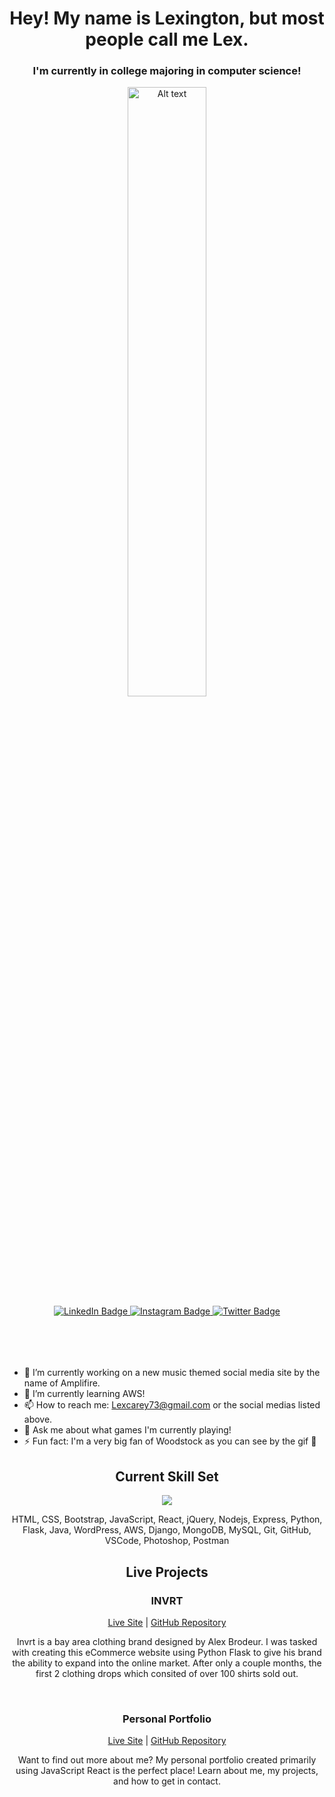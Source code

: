 <h1 align="center">Hey! My name is Lexington, but most people call me Lex.</h1>
<h3 align="center">I'm currently in college majoring in computer science!</h3>
<div align="center" style="width:100%;">
  <img
  src="https://i.giphy.com/media/JcqgN61gtB37jRVy2W/giphy.webp"
  alt="Alt text"
  title="Optional title"
  style="width: 50%;">
</div>
<div align="center" style="margin: 0 0 50px 0">
  <a href="https://www.linkedin.com/in/lexington-carey/">
    <img src="https://img.shields.io/badge/LinkedIn-blue?style=for-the-badge&logo=linkedin&logoColor=white" alt="LinkedIn Badge"/>
  </a>
  <a href="https://www.instagram.com/lexingtoncarey/">
    <img src="https://img.shields.io/badge/Instagram-E4405F?style=for-the-badge&logo=instagram&logoColor=white" alt="Instagram Badge"/>
  </a>
  <a href="https://twitter.com/AkuaDrowned">
    <img src="https://img.shields.io/badge/Twitter-blue?style=for-the-badge&logo=twitter&logoColor=white" alt="Twitter Badge"/>
  </a>
</div>
<br/>

- 🔭 I’m currently working on a new music themed social media site by the name of Amplifire.
- 🌱 I’m currently learning AWS!
- 📫 How to reach me: Lexcarey73@gmail.com or the social medias listed above.
- 💬 Ask me about what games I'm currently playing!
- ⚡ Fun fact: I'm a very big fan of Woodstock as you can see by the gif 🤣

<h2 align="center">Current Skill Set</h2>
<p align="center">
    <img src="https://skillicons.dev/icons?i=html,css,bootstrap,js,react,jquery,nodejs,express,py,flask,java,wordpress,aws,django,mongodb,mysql,git,github,vscode,ps,postman&perline=7" />
</p>
<p align="center">HTML, CSS, Bootstrap, JavaScript, React, jQuery, Nodejs, Express, Python, Flask, Java, WordPress, AWS, Django, MongoDB, MySQL, Git, GitHub, VSCode, Photoshop, Postman</p>

<h2 align="center">Live Projects</h2>
<h3 align="center">INVRT</h3>
<div align="center"><a href="https://invrtofficial.com/">Live Site</a> | <a href="https://github.com/LexCarey/invrt">GitHub Repository</a></div>
<p align="center">Invrt is a bay area clothing brand designed by Alex Brodeur. I was tasked with creating this eCommerce website using Python Flask to give his brand the ability to expand into the online market. After only a couple months, the first 2 clothing drops which consited of over 100 shirts sold out.</p>
<br/>
<h3 align="center">Personal Portfolio</h3>
<div align="center"><a href="https://lexingtoncarey.com/">Live Site</a> | <a href="https://github.com/LexCarey/Lexington_Portfolio">GitHub Repository</a></div>
<p align="center">Want to find out more about me? My personal portfolio created primarily using JavaScript React is the perfect place! Learn about me, my projects, and how to get in contact.</p>
